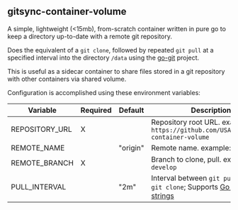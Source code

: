 ## gitsync-container-volume

A simple, lightweight (<15mb), from-scratch container written in pure go to keep a directory up-to-date with a remote git repository.

Does the equivalent of a `git clone`, followed by repeated `git pull` at a specified interval into the directory `/data` using the [go-git](https://github.com/go-git/go-git) project.

This is useful as a sidecar container to share files stored in a git repository with other containers via shared volume.

Configuration is accomplished using these environment variables:

| Variable       | Required | Default  | Description                                                                                                                |
| -------------- | -------- | -------- | -------------------------------------------------------------------------------------------------------------------------- |
| REPOSITORY_URL | X        |          | Repository root URL. example: `https://github.com/USACE/gitsync-container-volume`                                          |
| REMOTE_NAME    |          | "origin" | Remote name. example: `origin`                                                                                    |
| REMOTE_BRANCH  | X        |          | Branch to clone, pull. example: `develop`                                                                                  |
| PULL_INTERVAL  |          | "2m"     | Interval between `git pull`s after `git clone`; Supports [Go duration strings](https://golang.org/pkg/time/#ParseDuration) |
